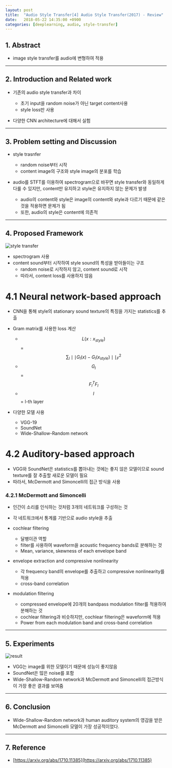 ```yaml
---
layout: post
title:  "Audio Style Transfer[4] Audio Style Transfer(2017) - Review"
date:   2018-05-22 14:35:00 +0900
categories: [deeplearning, audio, style-transfer]
---
```


## 1. Abstract
- image style transfer를 audio에 변형하여 적용

-----

## 2. Introduction and Related work
- 기존의 audio style transfer과 차이
    - 초기 input을 random noise가 아닌 target content사용
    - style loss만 사용

- 다양한 CNN architecture에 대해서 실험

-----

## 3. Problem setting and Discussion
- style trasnfer
    - random noise부터 시작
    - content image의 구조와 style image의 분포를 학습

- audio를 STFT를 이용하여 spectrogram으로 바꾸면 style transfer와 동일하게 다룰 수 있지만, content만 유지하고 style은 유지하지 않는 문제가 발생
    - audio의 content와 style은 image의 content와 style과 다르기 때문에 같은 것을 적용하면 문제가 됨
    - 또한, audio의 style은 content에 의존적

-----

## 4. Proposed Framework
![style transfer](https://files.slack.com/files-pri/T1J7SCHU7-FAUM8904W/archi.png?pub_secret=fc4b33dde8)
- spectrogram 사용
- content sound부터 시작하여 style sound의 특성을 받아들이는 구조
    - random noise로 시작하지 않고, content sound로 시작
    - 따라서, content loss를 사용하지 않음

# 4.1 Neural network-based approach
- CNN을 통해 style의 stationary sound texture의 특징을 가지는 statistics를 추출
- Gram matrix를 사용한 loss 계산
    - $$L(x:x_{style})$$ = $$\sum_{l} \mid \mid G_{l}(x) - G_{l}(x_{style}) \mid \mid_{F}^2$$
    - $$G_l$$ = $$F_l^T F_l$$
    - $$l$$ = l-th layer

- 다양한 모델 사용
    - VGG-19
    - SoundNet
    - Wide-Shallow-Random network

# 4.2 Auditory-based approach
- VGG와 SoundNet은 statistics를 뽑아내는 것에는 좋지 않은 모델이므로 sound texture를 잘 추출할 새로운 모델이 필요
- 따라서, McDermott and Simoncelli의 접근 방식을 사용

### 4.2.1 McDermott and Simoncelli
- 인간이 소리를 인식하는 것처럼 3개의 네트워크를 구성하는 것
- 각 네트워크에서 통계를 기반으로 audio style을 추출

- cochlear filtering
    - 달팽이관 역할
    - filter를 사용하여 waveform을 acoustic frequency bands로 분해하는 것
    - Mean, variance, skewness of each envelope band

- envelope extraction and compressive nonlinearity
    - 각 frequency band의 envelope를 추출하고 compressive nonlinearity를 적용
    - cross-band correlation


- modulation filtering
    - compressed envelope에 20개의 bandpass modulation filter를 적용하여 분해하는 것
    - cochlear filtering과 비슷하지만, cochlear filtering은 waveform에 적용
    - Power from each modulation band and cross-band correlation

-----

## 5. Experiments
![result](https://files.slack.com/files-pri/T1J7SCHU7-FATQDTK98/result.png?pub_secret=845b051614)
- VGG는 image를 위한 모델이기 때문에 성능이 좋지않음
- SoundNet은 많은 noise를 포함
- Wide-Shallow-Random network과 McDermott and Simoncelli의 접근방식이 가장 좋은 결과를 보여줌

-----

## 6. Conclusion
- Wide-Shallow-Random network과 human auditory system의 영감을 받은 McDermott and Simoncelli 모델이 가장 성공적이었다.

-----

## 7. Reference
- [https://arxiv.org/abs/1710.11385](https://arxiv.org/abs/1710.11385)
